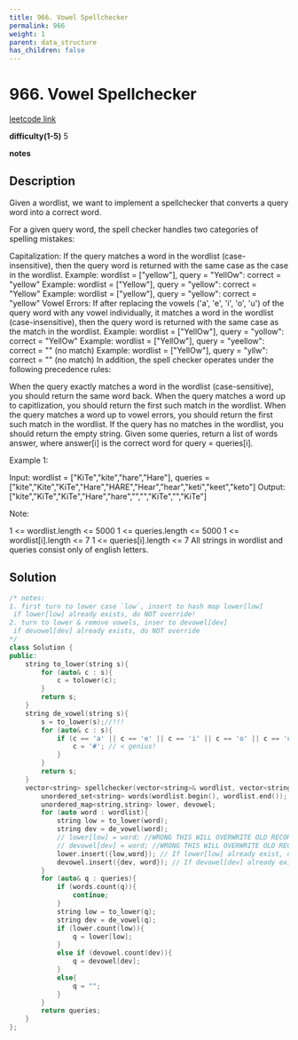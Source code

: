 ```yaml
---
title: 966. Vowel Spellchecker
permalink: 966
weight: 1
parent: data_structure
has_children: false
---
```

# 966. Vowel Spellchecker
[leetcode link](https://leetcode.com/problems/vowel-spellchecker/)

**difficulty(1-5)** 
5

**notes**   


## Description
Given a wordlist, we want to implement a spellchecker that converts a query word into a correct word.

For a given query word, the spell checker handles two categories of spelling mistakes:

Capitalization: If the query matches a word in the wordlist (case-insensitive), then the query word is returned with the same case as the case in the wordlist.
Example: wordlist = ["yellow"], query = "YellOw": correct = "yellow"
Example: wordlist = ["Yellow"], query = "yellow": correct = "Yellow"
Example: wordlist = ["yellow"], query = "yellow": correct = "yellow"
Vowel Errors: If after replacing the vowels ('a', 'e', 'i', 'o', 'u') of the query word with any vowel individually, it matches a word in the wordlist (case-insensitive), then the query word is returned with the same case as the match in the wordlist.
Example: wordlist = ["YellOw"], query = "yollow": correct = "YellOw"
Example: wordlist = ["YellOw"], query = "yeellow": correct = "" (no match)
Example: wordlist = ["YellOw"], query = "yllw": correct = "" (no match)
In addition, the spell checker operates under the following precedence rules:

When the query exactly matches a word in the wordlist (case-sensitive), you should return the same word back.
When the query matches a word up to capitlization, you should return the first such match in the wordlist.
When the query matches a word up to vowel errors, you should return the first such match in the wordlist.
If the query has no matches in the wordlist, you should return the empty string.
Given some queries, return a list of words answer, where answer[i] is the correct word for query = queries[i].

 

Example 1:

Input: wordlist = ["KiTe","kite","hare","Hare"], queries = ["kite","Kite","KiTe","Hare","HARE","Hear","hear","keti","keet","keto"]
Output: ["kite","KiTe","KiTe","Hare","hare","","","KiTe","","KiTe"]
 

Note:

1 <= wordlist.length <= 5000
1 <= queries.length <= 5000
1 <= wordlist[i].length <= 7
1 <= queries[i].length <= 7
All strings in wordlist and queries consist only of english letters.

## Solution

```c++
/* notes:
1. first turn to lower case `low`, insert to hash map lower[low]
 if lower[low] already exists, do NOT override!
2. turn to lower & remove vowels, inser to devowel[dev]
 if devowel[dev] already exists, do NOT override
*/
class Solution {
public:
    string to_lower(string s){
        for (auto& c : s){
            c = tolower(c);
        }
        return s;
    }
    string de_vowel(string s){
        s = to_lower(s);//!!!
        for (auto& c : s){
            if (c == 'a' || c == 'e' || c == 'i' || c == 'o' || c == 'u'){
                c = '#'; // < genius!
            }
        }
        return s;
    }
    vector<string> spellchecker(vector<string>& wordlist, vector<string>& queries) {
        unordered_set<string> words(wordlist.begin(), wordlist.end());
        unordered_map<string,string> lower, devowel;
        for (auto word : wordlist){
            string low = to_lower(word);
            string dev = de_vowel(word);
            // lower[low] = word; //WRONG THIS WILL OVERWRITE OLD RECORD
            // devowel[dev] = word; //WRONG THIS WILL OVERWRITE OLD RECORD
            lower.insert({low,word}); // If lower[low] already exist, do nothing
            devowel.insert({dev, word}); // If devowel[dev] already exist, do nothing
        }
        for (auto& q : queries){
            if (words.count(q)){
                continue;
            }
            string low = to_lower(q);
            string dev = de_vowel(q);
            if (lower.count(low)){
                q = lower[low];
            }
            else if (devowel.count(dev)){
                q = devowel[dev];
            }
            else{
                q = "";
            }
        } 
        return queries;
    }
};
```

<!-- 
Default label
{: .label }

Blue label
{: .label .label-blue }

Stable
{: .label .label-green }

New release
{: .label .label-purple }

Coming soon
{: .label .label-yellow }

Deprecated
{: .label .label-red } -->
